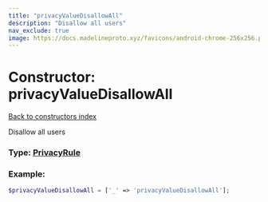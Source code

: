 ```yaml
---
title: "privacyValueDisallowAll"
description: "Disallow all users"
nav_exclude: true
image: https://docs.madelineproto.xyz/favicons/android-chrome-256x256.png
---
```

# Constructor: privacyValueDisallowAll  
[Back to constructors index](/API_docs/constructors/index.md)



Disallow all users




### Type: [PrivacyRule](/API_docs/types/PrivacyRule.md)


### Example:

```php
$privacyValueDisallowAll = ['_' => 'privacyValueDisallowAll'];
```  
